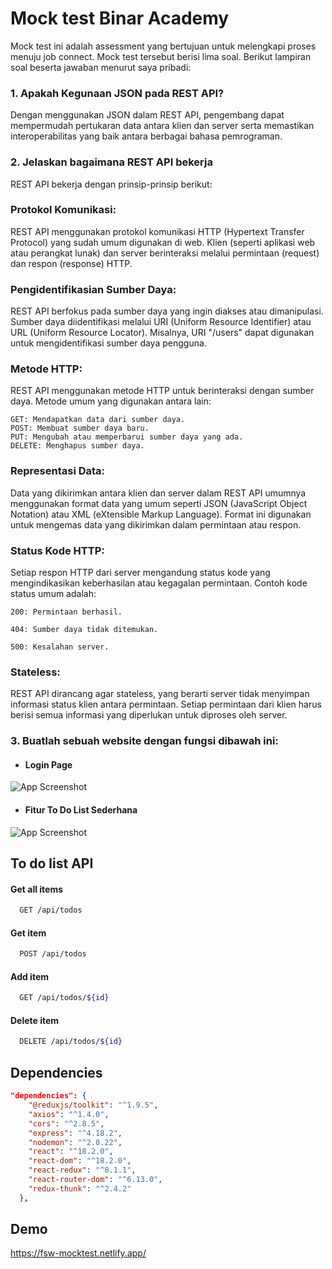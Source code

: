 
# Mock test Binar Academy

Mock test ini adalah assessment yang bertujuan untuk melengkapi proses menuju job connect. Mock test tersebut berisi lima soal. Berikut lampiran soal beserta jawaban menurut saya pribadi:

### 1. Apakah Kegunaan JSON pada REST API?
Dengan menggunakan JSON dalam REST API, pengembang dapat mempermudah pertukaran data antara klien dan server serta memastikan interoperabilitas yang baik antara berbagai bahasa pemrograman.

### 2. Jelaskan bagaimana REST API bekerja
REST API bekerja dengan prinsip-prinsip berikut:

### Protokol Komunikasi: 
REST API menggunakan protokol komunikasi HTTP (Hypertext Transfer Protocol) yang sudah umum digunakan di web. Klien (seperti aplikasi web atau perangkat lunak) dan server berinteraksi melalui permintaan (request) dan respon (response) HTTP.

### Pengidentifikasian Sumber Daya: 
REST API berfokus pada sumber daya yang ingin diakses atau dimanipulasi. Sumber daya diidentifikasi melalui URI (Uniform Resource Identifier) atau URL (Uniform Resource Locator). Misalnya, URI "/users" dapat digunakan untuk mengidentifikasi sumber daya pengguna.

### Metode HTTP: 
REST API menggunakan metode HTTP untuk berinteraksi dengan sumber daya. Metode umum yang digunakan antara lain:

```
GET: Mendapatkan data dari sumber daya.
POST: Membuat sumber daya baru.
PUT: Mengubah atau memperbarui sumber daya yang ada.
DELETE: Menghapus sumber daya.
```

### Representasi Data: 
Data yang dikirimkan antara klien dan server dalam REST API umumnya menggunakan format data yang umum seperti JSON (JavaScript Object Notation) atau XML (eXtensible Markup Language). Format ini digunakan untuk mengemas data yang dikirimkan dalam permintaan atau respon.

### Status Kode HTTP: 
Setiap respon HTTP dari server mengandung status kode yang mengindikasikan keberhasilan atau kegagalan permintaan. Contoh kode status umum adalah:

```
200: Permintaan berhasil.

404: Sumber daya tidak ditemukan.

500: Kesalahan server.
```

### Stateless: 
REST API dirancang agar stateless, yang berarti server tidak menyimpan informasi status klien antara permintaan. Setiap permintaan dari klien harus berisi semua informasi yang diperlukan untuk diproses oleh server.

### 3. Buatlah sebuah website dengan fungsi dibawah ini:






- #### Login Page 

![App Screenshot](https://i.ibb.co/2tG593y/Cuplikan-layar-dari-2023-06-22-22-09-27.png)


- #### Fitur To Do List Sederhana

![App Screenshot](https://i.ibb.co/0rnL5Bs/Cuplikan-layar-dari-2023-06-22-22-16-16.png)


## To do list API

#### Get all items

```bash
  GET /api/todos
```


#### Get item

```bash
  POST /api/todos
```

#### Add item

```bash
  GET /api/todos/${id}
```


#### Delete item

```bash
  DELETE /api/todos/${id}
```


## Dependencies

```json
"dependencies": {
    "@reduxjs/toolkit": "^1.9.5",
    "axios": "^1.4.0",
    "cors": "^2.8.5",
    "express": "^4.18.2",
    "nodemon": "^2.0.22",
    "react": "^18.2.0",
    "react-dom": "^18.2.0",
    "react-redux": "^8.1.1",
    "react-router-dom": "^6.13.0",
    "redux-thunk": "^2.4.2"
  },
```

## Demo

https://fsw-mocktest.netlify.app/

